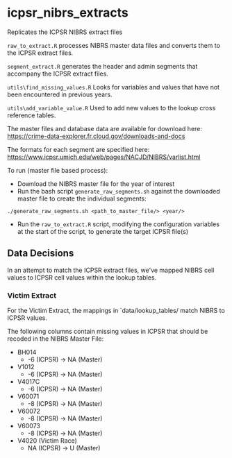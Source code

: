 # icpsr_nibrs_extracts
Replicates the ICPSR NIBRS extract files

`raw_to_extract.R` processes NIBRS master data files and converts them to the ICPSR extract files.


`segment_extract.R` generates the header and admin segments that accompany the ICPSR extract files.

`utils\find_missing_values.R` Looks for variables and values that have not been encountered in previous years.

`utils\add_variable_value.R` Used to add new values to the lookup cross reference tables.


The master files and database data are available for download here:
https://crime-data-explorer.fr.cloud.gov/downloads-and-docs

The formats for each segment are specified here:
https://www.icpsr.umich.edu/web/pages/NACJD/NIBRS/varlist.html

To run (master file based process):
- Download the NIBRS master file for the year of interest
- Run the bash script `generate_raw_segments.sh` against the downloaded master file to create the individual segments:
```{bash}
./generate_raw_segments.sh <path_to_master_file/> <year/>
```
- Run the `raw_to_extract.R` script, modifying the configuration variables at the start of the script, to generate the target ICPSR file(s)

## Data Decisions
In an attempt to match the ICPSR extract files, we've mapped NIBRS cell values to ICPSR cell values within the lookup tables.

### Victim Extract

For the Victim Extract, the mappings in `data/lookup_tables/ match NIBRS to ICPSR values.

The following columns contain missing values in ICPSR that should be recoded in the NIBRS Master File:
* BH014
  * -6 (ICPSR) -> NA (Master)
* V1012
  * -6 (ICPSR) -> NA (Master)
* V4017C
  * -6 (ICPSR) -> NA (Master)
* V60071
  * -8 (ICPSR) -> NA (Master)
* V60072
  * -8 (ICPSR) -> NA (Master)
* V60073
  * -8 (ICPSR) -> NA (Master)
* V4020 (Victim Race)
  * NA (ICPSR) -> U (Master)
